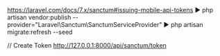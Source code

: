 https://laravel.com/docs/7.x/sanctum#issuing-mobile-api-tokens
▶ php artisan vendor:publish --provider="Laravel\Sanctum\SanctumServiceProvider"
▶ php artisan migrate:refresh --seed

// Create Token
http://127.0.0.1:8000/api/sanctum/token